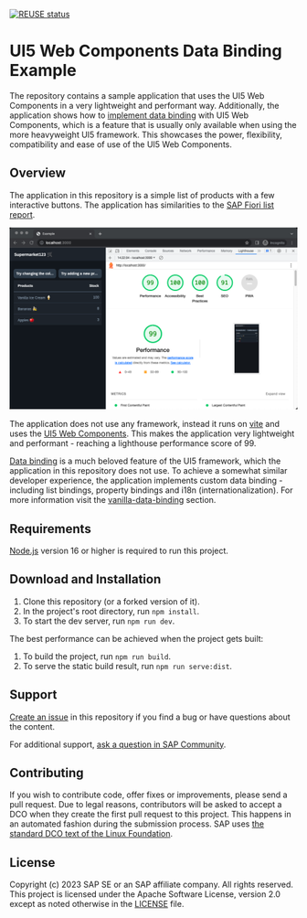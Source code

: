 [![REUSE status](https://api.reuse.software/badge/github.com/SAP-samples/ui5-webcomponents-data-binding-example)](https://api.reuse.software/info/github.com/SAP-samples/ui5-webcomponents-data-binding-example)

# UI5 Web Components Data Binding Example

The repository contains a sample application that uses the UI5 Web Components in a very lightweight and performant way. Additionally, the application shows how to [implement data binding](/vanilla-data-binding/) with UI5 Web Components, which is a feature that is usually only available when using the more heavyweight UI5 framework. This showcases the power, flexibility, compatibility and ease of use of the UI5 Web Components.

## Overview

The application in this repository is a simple list of products with a few interactive buttons. The application has similarities to the [SAP Fiori list report](https://experience.sap.com/fiori-design-web/list-report-floorplan-sap-fiori-element/).

![screen shot](/application.png)

The application does not use any framework, instead it runs on [vite](https://vitejs.dev/) and uses the [UI5 Web Components](https://sap.github.io/ui5-webcomponents/). This makes the application very lightweight and performant - reaching a lighthouse performance score of 99.

[Data binding](https://sapui5.hana.ondemand.com/sdk/#/topic/68b9644a253741e8a4b9e4279a35c247) is a much beloved feature of the UI5 framework, which the application in this repository does not use. To achieve a somewhat similar developer experience, the application implements custom data binding - including list bindings, property bindings and i18n (internationalization). For more information visit the [vanilla-data-binding](/vanilla-data-binding/) section.

## Requirements

[Node.js](https://nodejs.org/en/download) version 16 or higher is required to run this project.

## Download and Installation

1. Clone this repository (or a forked version of it).
1. In the project's root directory, run `npm install`.
1. To start the dev server, run `npm run dev`.

The best performance can be achieved when the project gets built:

1. To build the project, run `npm run build`.
1. To serve the static build result, run `npm run serve:dist`.

## Support
[Create an issue](https://github.com/SAP-samples/ui5-webcomponents-data-binding-example/issues) in this repository if you find a bug or have questions about the content.
 
For additional support, [ask a question in SAP Community](https://answers.sap.com/questions/ask.html).

## Contributing
If you wish to contribute code, offer fixes or improvements, please send a pull request. Due to legal reasons, contributors will be asked to accept a DCO when they create the first pull request to this project. This happens in an automated fashion during the submission process. SAP uses [the standard DCO text of the Linux Foundation](https://developercertificate.org/).

## License
Copyright (c) 2023 SAP SE or an SAP affiliate company. All rights reserved. This project is licensed under the Apache Software License, version 2.0 except as noted otherwise in the [LICENSE](LICENSE) file.
